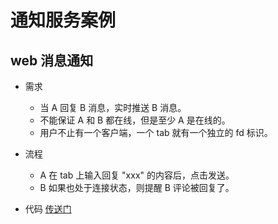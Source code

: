 # 通知服务案例

## web 消息通知
* 需求
    * 当 A 回复 B 消息，实时推送 B 消息。
    * 不能保证 A 和 B 都在线，但是至少 A 是在线的。
    * 用户不止有一个客户端，一个 tab 就有一个独立的 fd 标识。

* 流程
    * A 在 tab 上输入回复 "xxx" 的内容后，点击发送。
    * B 如果也处于连接状态，则提醒 B 评论被回复了。

* 代码 [传送门](./swoole-code/message-push)
